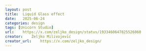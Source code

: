 ```yaml
---
layout: post
title:	Liquid Glass effect
date:	2025-06-24
categories:	design
tags: [Unicorn Studio]
url:	https://x.com/zeljko_design/status/1933460647825526860
creator:	Željko Milivojević
creator_url:	https://x.com/zeljko_design/
---
```

